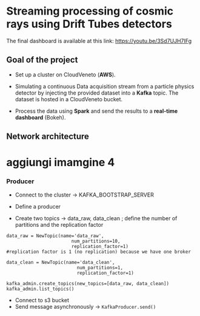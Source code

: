 # Streaming processing of cosmic rays using Drift Tubes detectors

The final dashboard is available at this link: https://youtu.be/3Sd7UJH7IFg


## Goal of the project

* Set up a cluster on CloudVeneto (**AWS**).

* Simulating a continuous Data acquisition stream from a particle physics detector by injecting the provided dataset into a **Kafka** topic. The dataset is hosted in a CloudVeneto bucket.

* Process the data using **Spark** and send the results to a **real-time dashboard** (Bokeh). 

## Network architecture
# aggiungi imamgine 4

### Producer
 
- Connect to the cluster -> KAFKA_BOOTSTRAP_SERVER

- Define a producer

- Create two topics -> data_raw, data_clean ; define the number of partitions and the replication factor

```python3
data_raw = NewTopic(name='data_raw', 
                        num_partitions=10,                      
                        replication_factor=1)                     #replication factor is 1 (no replication) because we have one broker    

data_clean = NewTopic(name='data_clean', 
                          num_partitions=1, 
                          replication_factor=1)

kafka_admin.create_topics(new_topics=[data_raw, data_clean])
kafka_admin.list_topics()

```

- Connect to s3 bucket
- Send message asynchronously -> `KafkaProducer.send()`